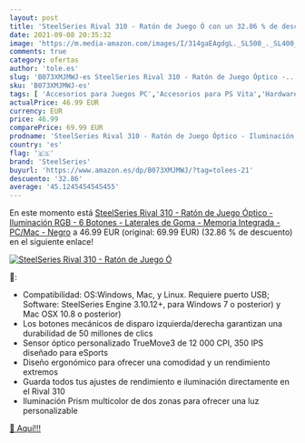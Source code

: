 ```yaml
---
layout: post
title: 'SteelSeries Rival 310 - Ratón de Juego Ó con un 32.86 % de descuento'
date: 2021-09-08 20:35:32
image: 'https://m.media-amazon.com/images/I/314gaEAgdgL._SL500_._SL400_.jpg'
comments: true
category: ofertas
author: 'tole.es'
slug: 'B073XMJMWJ-es SteelSeries Rival 310 - Ratón de Juego Óptico -...'
sku: 'B073XMJMWJ-es'
tags: [ 'Accesorios para Juegos PC','Accesorios para PS Vita','Hardware y juegos para PS Vita','Juegos y Accesorios para PC','Ratones para gamers para PC','Sistemas heredados','Sistemas heredados de PlayStation','Videojuegos','ratón','steelseries', ]
actualPrice: 46.99 EUR
currency: EUR
price: 46.99
comparePrice: 69.99 EUR
prodname: 'SteelSeries Rival 310 - Ratón de Juego Óptico - Iluminación RGB - 6 Botones - Laterales de Goma - Memoria Integrada - PC/Mac - Negro'
country: 'es'
flag: '🇪🇸'
brand: 'SteelSeries'
buyurl: 'https://www.amazon.es/dp/B073XMJMWJ/?tag=tolees-21'
descuento: '32.86'
average: '45.1245454545455'
---
```


En este momento está [SteelSeries Rival 310 - Ratón de Juego Óptico - Iluminación RGB - 6 Botones - Laterales de Goma - Memoria Integrada - PC/Mac - Negro](https://www.amazon.es/dp/B073XMJMWJ/?tag=tolees-21) a 46.99 EUR (original: 69.99 EUR) (32.86 %  de descuento) en el siguiente enlace!

[![SteelSeries Rival 310 - Ratón de Juego Ó](https://m.media-amazon.com/images/I/314gaEAgdgL._SL500_._SL400_.jpg)](https://www.amazon.es/dp/B073XMJMWJ/?tag=tolees-21)

🔎:

- Compatibilidad: OS:Windows, Mac, y Linux. Requiere puerto USB; Software: SteelSeries Engine 3.10.12+, para Windows 7 o posterior) y Mac OSX 10.8 o posterior)
- Los botones mecánicos de disparo izquierda/derecha garantizan una durabilidad de 50 millones de clics
- Sensor óptico personalizado TrueMove3 de 12 000 CPI, 350 IPS diseñado para eSports
- Diseño ergonómico para ofrecer una comodidad y un rendimiento extremos
- Guarda todos tus ajustes de rendimiento e iluminación directamente en el Rival 310
- Iluminación Prism multicolor de dos zonas para ofrecer una luz personalizable

[🛒 Aquí!!!](https://www.amazon.es/dp/B073XMJMWJ/?tag=tolees-21)
